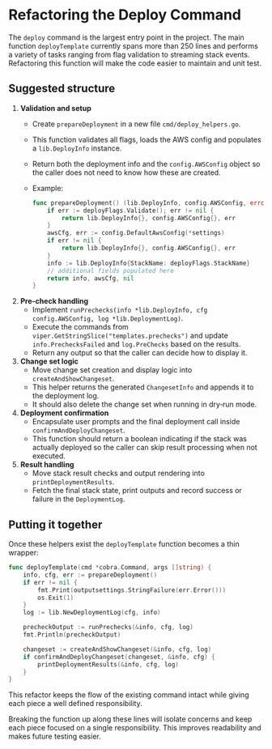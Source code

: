 # Refactoring the Deploy Command

The `deploy` command is the largest entry point in the project. The main function
`deployTemplate` currently spans more than 250 lines and performs a variety of
tasks ranging from flag validation to streaming stack events.  Refactoring this
function will make the code easier to maintain and unit test.

## Suggested structure

1. **Validation and setup**
   - Create `prepareDeployment` in a new file `cmd/deploy_helpers.go`.
   - This function validates all flags, loads the AWS config and populates a
     `lib.DeployInfo` instance.
   - Return both the deployment info and the `config.AWSConfig` object so the
     caller does not need to know how these are created.
   - Example:

     ```go
     func prepareDeployment() (lib.DeployInfo, config.AWSConfig, error) {
         if err := deployFlags.Validate(); err != nil {
             return lib.DeployInfo{}, config.AWSConfig{}, err
         }
         awsCfg, err := config.DefaultAwsConfig(*settings)
         if err != nil {
             return lib.DeployInfo{}, config.AWSConfig{}, err
         }
         info := lib.DeployInfo{StackName: deployFlags.StackName}
         // additional fields populated here
         return info, awsCfg, nil
     }
     ```
2. **Pre-check handling**
   - Implement `runPrechecks(info *lib.DeployInfo, cfg config.AWSConfig, log *lib.DeploymentLog)`.
   - Execute the commands from `viper.GetStringSlice("templates.prechecks")` and
     update `info.PrechecksFailed` and `log.PreChecks` based on the results.
   - Return any output so that the caller can decide how to display it.
3. **Change set logic**
   - Move change set creation and display logic into `createAndShowChangeset`.
   - This helper returns the generated `ChangesetInfo` and appends it to the
     deployment log.
   - It should also delete the change set when running in dry‑run mode.
4. **Deployment confirmation**
   - Encapsulate user prompts and the final deployment call inside
     `confirmAndDeployChangeset`.
   - This function should return a boolean indicating if the stack was actually
     deployed so the caller can skip result processing when not executed.
5. **Result handling**
   - Move stack result checks and output rendering into `printDeploymentResults`.
   - Fetch the final stack state, print outputs and record success or failure in
     the `DeploymentLog`.

## Putting it together

Once these helpers exist the `deployTemplate` function becomes a thin wrapper:

```go
func deployTemplate(cmd *cobra.Command, args []string) {
    info, cfg, err := prepareDeployment()
    if err != nil {
        fmt.Print(outputsettings.StringFailure(err.Error()))
        os.Exit(1)
    }
    log := lib.NewDeploymentLog(cfg, info)

    precheckOutput := runPrechecks(&info, cfg, log)
    fmt.Println(precheckOutput)

    changeset := createAndShowChangeset(&info, cfg, log)
    if confirmAndDeployChangeset(changeset, &info, cfg) {
        printDeploymentResults(&info, cfg, log)
    }
}
```

This refactor keeps the flow of the existing command intact while giving each
piece a well defined responsibility.

Breaking the function up along these lines will isolate concerns and keep each piece focused on a single responsibility. This improves readability and makes future testing easier.
